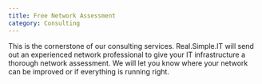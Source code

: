 ```yaml
---
title: Free Network Assessment
category: Consulting
---
```


This is the cornerstone of our consulting services.  Real.Simple.IT will send out an experienced network professional to give your IT infrastructure a thorough network assessment.  We will let you know where your network can be improved or if everything is running right. 